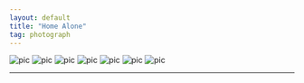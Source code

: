 ```yaml
---
layout: default
title: "Home Alone"
tag: photograph
---
```

![pic](/assets/photo/homealone/1.jpg)
![pic](/assets/photo/homealone/2.jpg)
![pic](/assets/photo/homealone/3.jpg)
![pic](/assets/photo/homealone/4.jpg)
![pic](/assets/photo/homealone/5.jpg)
![pic](/assets/photo/homealone/6.jpg)
![pic](/assets/photo/homealone/7.jpg)
<br>
- - -